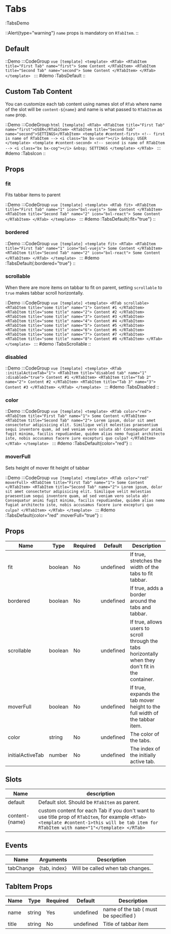 # Tabs

:TabsDemo


::Alert{type="warning"}
`name` props is mandatory on `RTabItem`.
::

## Default

::Demo
  :::CodeGroup
    ```vue [template]
    <template>
    <RTab>
      <RTabItem title="First Tab" name="first">
        Some Content
      </RTabItem>
      <RTabItem title="Second Tab" name="second">
        Some Content
      </RTabItem>
    </RTab>
    </template>
    ```
  :::
#demo
  :TabsDefault
::

## Custom Tab Content

You can customize each tab content using names slot of `RTab` where name of the slot will be `content-${name}` and name is what passed to `RTabItem` as `name` prop. 

::Demo
  :::CodeGroup
    ```html [template]
    <RTab>
      <RTabItem title="First Tab" name="first">USER</RTabItem>
      <RTabItem title="Second Tab" name="second">SETTINGS</RTabItem>
      <template #content-first> <!-- first is name of RTabItem -->
        <i class="bx bx-user"></i>
        &nbsp; USER
      </template>
      <template #content-second> <!-- second is name of RTabItem -->
        <i class="bx bx-cog"></i>
        &nbsp; SETTINGS
      </template>
    </RTab>
    ```
  :::
#demo
  :TabsIcon
::

## Props

### fit

Fits tabbar items to parent

::Demo
  :::CodeGroup
    ```vue [template]
    <template>
    <RTab fit>
      <RTabItem title="First Tab" name="1" icon="bxl-vuejs">
        Some Content
      </RTabItem>
      <RTabItem title="Second Tab" name="2" icon="bxl-react">
        Some Content
      </RTabItem>
    </RTab>
    </template>
    ```
  :::
#demo
  :TabsDefault{:fit="true"}
::

### bordered

::Demo
  :::CodeGroup
    ```vue [template]
    <template fit>
    <RTab>
      <RTabItem title="First Tab" name="1" icon="bxl-vuejs">
        Some Content
      </RTabItem>
      <RTabItem title="Second Tab" name="2" icon="bxl-react">
        Some Content
      </RTabItem>
    </RTab>
    </template>
    ```
  :::
#demo
  :TabsDefault{:bordered="true"}
::

### scrollable

When there are more items on tabbar to fit on parent, setting `scrollable` to `true` makes tabbar scroll horizontally.

::Demo
  :::CodeGroup
    ```vue [template]
    <template>
    <RTab scrollable>
      <RTabItem title="some title" name="1"> Content #1 </RTabItem>
      <RTabItem title="some title" name="2"> Content #2 </RTabItem>
      <RTabItem title="some title" name="3"> Content #3 </RTabItem>
      <RTabItem title="some title" name="4"> Content #4 </RTabItem>
      <RTabItem title="some title" name="5"> Content #5 </RTabItem>
      <RTabItem title="some title" name="6"> Content #6 </RTabItem>
      <RTabItem title="some title" name="7"> Content #7 </RTabItem>
      <RTabItem title="some title" name="8"> Content #8 </RTabItem>
    </RTab>
    </template>
    ```
  :::
#demo
  :TabsScrollable
::

### disabled
::Demo
  :::CodeGroup
    ```vue [template]
    <template>
    <RTab :initialActiveTab="1">
      <RTabItem title="disabled tab" name="1" :disabled="true"> Content #1 </RTabItem>
      <RTabItem title="Tab 2" name="2"> Content #2 </RTabItem>
      <RTabItem title="Tab 3" name="3"> Content #3 </RTabItem>
    </RTab>
    </template>
    ```
  :::
#demo
  :TabsDisabled
::

### color

::Demo
  :::CodeGroup
    ```vue [template]
    <template>
    <RTab color="red">
      <RTabItem title="First Tab" name="1">
        Some Content
      </RTabItem>
      <RTabItem title="Second Tab" name="2">
        Lorem ipsum, dolor sit amet consectetur adipisicing elit. Similique velit molestias praesentium sequi inventore quam, ad sed veniam vero soluta ab! Consequatur animi fugit minima, facilis repudiandae, quidem alias nemo fugiat architecto iste, nobis accusamus facere iure excepturi quo culpa?
      </RTabItem>
    </RTab>
    </template>
    ```
  :::
#demo
  :TabsDefault{color="red"}
::

### moverFull
Sets height of mover fit height of tabbar

::Demo
  :::CodeGroup
    ```vue [template]
    <template>
    <RTab color="red" moverFull>
      <RTabItem title="First Tab" name="1">
        Some Content
      </RTabItem>
      <RTabItem title="Second Tab" name="2">
        Lorem ipsum, dolor sit amet consectetur adipisicing elit. Similique velit molestias praesentium sequi inventore quam, ad sed veniam vero soluta ab! Consequatur animi fugit minima, facilis repudiandae, quidem alias nemo fugiat architecto iste, nobis accusamus facere iure excepturi quo culpa?
      </RTabItem>
    </RTab>
    </template>
    ```
  :::
#demo
  :TabsDefault{color="red" :moverFull="true"}
::

## Props
| Name             | Type    | Required | Default       | Description                                                                                         |
| ---------------- | ------- | -------- | ------------- | --------------------------------------------------------------------------------------------------- |
| fit              | boolean | No       | undefined     | If true, stretches the width of the tabs to fit tabbar.                                             |
| bordered         | boolean | No       | undefined     | If true, adds a border around the tabs and tabbar.                                                  |
| scrollable       | boolean | No       | undefined     | If true, allows users to scroll through the tabs horizontally when they don't fit in the container. |
| moverFull        | boolean | No       | undefined     | If true, expands the tab mover height to the full width of the tabbar item.                         |
| color            | string  | No       | undefined     | The color of the tabs.                                                                              |
| initialActiveTab | number  | No       | undefined     | The index of the initially active tab.                                                              |

## Slots
| Name         | description                                                                                                                                                                   |
|--------------|-------------------------------------------------------------------------------------------------------------------------------------------------------------------------------|
| default      | Default slot. Should be `RTabItem` as parent.                                                                                                                                 |
| content-{name} | custom content for each Tab if you don't want to use title prop of `RTabItem`, for example ```<RTab> <template #content-1>this will be tab item for RTabItem with name="1"</template> </RTab>``` |

## Events
| Name      | Arguments    | Description                     |
|-----------|--------------|---------------------------------|
| tabChange | {tab, index} | Will be called when tab changes.|

## TabItem Props
| Name  | Type   | Required | Default   | Description                                                                                            |
|-------|--------|----------|-----------|--------------------------------------------------------------------------------------------------------|
| name  | string | Yes       | undefined | name of the tab ( must be specified ) |
| title | string | No      | undefined | Title of tabbar item |